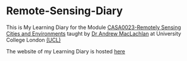 # Remote-Sensing-Diary
This is My Learning Diary for the Module [CASA0023-Remotely Sensing Cities and Environments](https://andrewmaclachlan.github.io/CASA0023/) taught by [Dr Andrew MacLachlan](https://scholar.google.com/citations?hl=en&user=wLrJwyQAAAAJ&view_op=list_works&sortby=pubdate) at University College London [(UCL)](https://www.ucl.ac.uk)

The website of my Learning Diary is hosted [here](https://burhanucl2023.github.io/Remote-Sensing-Diary/)
